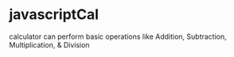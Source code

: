 # javascriptCal
calculator can perform basic operations like Addition, Subtraction, Multiplication, & Division
